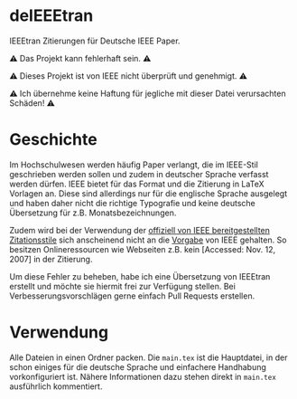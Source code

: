 # deIEEEtran
IEEEtran Zitierungen für Deutsche IEEE Paper.

:warning: Das Projekt kann fehlerhaft sein. :warning:

:warning: Dieses Projekt ist von IEEE nicht überprüft und genehmigt. :warning:

:warning: Ich übernehme keine Haftung für jegliche mit dieser Datei verursachten Schäden! :warning:

# Geschichte
Im Hochschulwesen werden häufig Paper verlangt, die im IEEE-Stil geschrieben werden sollen und zudem in deutscher Sprache verfasst werden dürfen. IEEE bietet für das Format und die Zitierung in LaTeX Vorlagen an. Diese sind allerdings nur für die englische Sprache ausgelegt und haben daher nicht die richtige Typografie und keine deutsche Übersetzung für z.B. Monatsbezeichnungen.

Zudem wird bei der Verwendung der [offiziell von IEEE bereitgestellten Zitationsstile](https://www.ctan.org/texarchive/macros/latex/contrib/IEEEtran/bibtex) sich anscheinend nicht an die [Vorgabe](https://ieee-dataport.org/sites/default/files/analysis/27/IEEE%20Citation%20Guidelines.pdf) von IEEE gehalten. So besitzen Onlineressourcen wie Webseiten z.B. kein [Accessed: Nov. 12, 2007] in der Zitierung.

Um diese Fehler zu beheben, habe ich eine Übersetzung von IEEEtran erstellt und möchte sie hiermit frei zur Verfügung stellen. Bei Verbesserungsvorschlägen gerne einfach Pull Requests erstellen.

# Verwendung
Alle Dateien in einen Ordner packen. Die `main.tex` ist die Hauptdatei, in der schon einiges für die deutsche Sprache und einfachere Handhabung vorkonfiguriert ist. Nähere Informationen dazu stehen direkt in `main.tex` ausführlich kommentiert.

